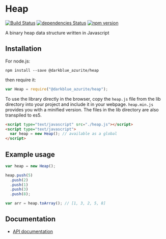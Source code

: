Heap
====
[![Build Status](https://travis-ci.org/azurite/heap.svg?branch=master)](https://travis-ci.org/azurite/heap)
[![dependencies Status](https://david-dm.org/azurite/heap/status.svg)](https://david-dm.org/azurite/heap)
[![npm version](https://badge.fury.io/js/%40darkblue_azurite%2Fheap.svg)](https://badge.fury.io/js/%40darkblue_azurite%2Fheap)

A binary heap data structure written in Javascript

Installation
------------

For node.js:

```
npm install --save @darkblue_azurite/heap
```

then require it:

```js
var Heap = require("@darkblue_azurite/heap");
```

To use the library directly in the browser, copy the `heap.js` file from the lib
directory into your project and include it in your webpage. `heap.min.js` provides
you with a minified version. The files in the lib directory are also transpiled to es5.

```html
<script type="text/javascript" src="./heap.js"></script>
<script type="text/javascript">
  var heap = new Heap(); // available as a global
</script>
```

Example usage
-------------

```js
var heap = new Heap();

heap.push(5)
  .push(2)
  .push(1)
  .push(3)
  .push(8);

var arr = heap.toArray(); // [1, 3, 2, 5, 8]
```

Documentation
-------------
* [API documentation](../master/docs/API.md)
